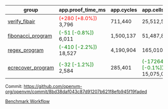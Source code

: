 | group | app.proof_time_ms | app.cycles | app.cells_used | leaf.proof_time_ms | leaf.cycles | leaf.cells_used |
| -- | -- | -- | -- | -- | -- | -- |
| [verify_fibair](https://github.com/openvm-org/openvm/blob/benchmark-results/benchmarks-pr/1224/verify_fibair-8bd38daf043c87d91207b621f8efb945f19faded.md) |<span style='color: red'>(+280 [+8.0%])</span> 3,796 |  711,440 |  25,512,505 |- | - | - |
| [fibonacci_program](https://github.com/openvm-org/openvm/blob/benchmark-results/benchmarks-pr/1224/fibonacci-8bd38daf043c87d91207b621f8efb945f19faded.md) |<span style='color: green'>(-51 [-0.8%])</span> 6,011 |  1,500,137 |  51,487,838 |- | - | - |
| [regex_program](https://github.com/openvm-org/openvm/blob/benchmark-results/benchmarks-pr/1224/regex-8bd38daf043c87d91207b621f8efb945f19faded.md) |<span style='color: green'>(-410 [-2.2%])</span> 18,527 |  4,190,904 |  165,010,909 |- | - | - |
| [ecrecover_program](https://github.com/openvm-org/openvm/blob/benchmark-results/benchmarks-pr/1224/ecrecover-8bd38daf043c87d91207b621f8efb945f19faded.md) |<span style='color: green'>(-32 [-1.2%])</span> 2,584 |  285,401 | <span style='color: green'>(-17264 [-0.1%])</span> 15,075,033 |- | - | - |


Commit: https://github.com/openvm-org/openvm/commit/8bd38daf043c87d91207b621f8efb945f19faded

[Benchmark Workflow](https://github.com/openvm-org/openvm/actions/runs/12819362256)
